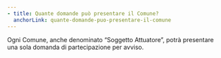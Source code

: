 ```yaml
---
- title: Quante domande può presentare il Comune?
  anchorLink: quante-domande-puo-presentare-il-comune
---
```


Ogni Comune, anche denominato “Soggetto Attuatore”, potrà presentare una sola domanda di partecipazione per avviso.
